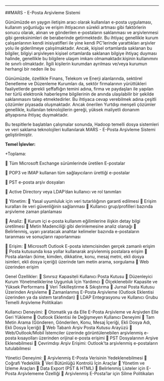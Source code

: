 - - -
##MARS - E-Posta Arşivleme Sistemi

Günümüzde en yaygın iletişim aracı olarak kullanılan e-posta uygulaması, kullanım yoğunluğu ve erişim ihtiyacının sürekli artması gibi faktörlerin sonucu olarak, alınan ve gönderilen e-postaların saklanması ve arşivlenmesi gibi gereksinimleri de beraberinde getirmektedir. Bu ihtiyaç genellikle kurum çalışanlarının kendi inisiyatifleri ile yine kendi PC’lerinde yarattıkları arşivler yolu ile giderilmeye çalışılmaktadır. Ancak, kişisel ortamlarda saklanan bu bilgiler, bilgiyi arşivleyen kişisel ortamlarda saklanan bilgiye ihtiyaç duyması halinde, genellikle bu bilgilere ulaşım imkanı olmamaktadır.kişinin kullanımını ile sınırlı olmaktadır. İlgili kişilerin kurumdan ayrılması ve/veya kurumun herhangi bir neden ile bu 

Günümüzde, özellikle Finans, Telekom ve Enerji alanlarında, sektörel Denetleme ve Düzenleme Kurumları da, sektör firmalarının yürüttükleri faaliyetlerde gerekli şeffaflığın temini adına, firma ve paydaşları ile yapılan her türlü elektronik haberleşme bilgilerinin de anında ulaşılabilir bir şekilde saklanmasını talep etmektedirler. Bu ihtiyaca cevap verebilmek adına çeşitli çözümler piyasada oluşmaktadır. Ancak önerilen Yurtdışı menşeli çözümler genellikle, kullanılan teknolojilerin gereği, yüksek maliyetli donanım altyapısına ihtiyaç duymaktadır.

Bu tespitlerle başlatılan çalışmalar sonunda, Hadoop temelli dosya sistemleri ve veri saklama teknolojileri kullanılarak MARS - E-Posta Arşivleme Sistemi geliştirilmiştir.


**Temel İşlevler:**

+Toplama:

	Tüm Microsoft Exchange sürümlerinde üretilen E-postalar

	POP3 ve IMAP kullanan tüm sağlayıcıların ürettiği e-postalar

	PST e-posta arşiv dosyaları

	Active Directory veya LDAP’dan kullanıcı ve rol tanımları

	Yönetim:
	Yasal uyumluluk için veri tutarlılığının garanti edilmesi
	Erişim kuralları ile veri güvenliğinin sağlanması
	Kullanıcı grup/profilleri bazında arşivleme zaman planlaması

	Analiz:
	Kurum içi e-posta kullanım eğilimlerine ilişkin detay bilgi üretilmesi
	Metin Madenciliği gibi derinlemesine analiz olanağı
	Belirlenmiş, uyarı yaratacak anahtar kelimeler bazında e-postaların taranması ve sonuçların raporlanması

	Erişim:
	Microsoft Outlook E-posta istemcisinden gerçek zamanlı erişim
	Posta kutusunda kısa yollar kullanarak arşivlenmiş postalara erişim
	Posta alanları (kime, kimden, dikkatine, konu, mesaj metni, ekli dosya isimleri, ekli dosya içeriği) üzerinde tam metin arama, sorgulama 
	Web üzerinden erişim

Genel Özellikler:
	Sınırsız Kapasiteli Kullanıcı Posta Kutusu
	Düzenleyici Kurum Yönetmeliklerine Uygunluk İçin Yardımcı
	Ölçeklenebilir Kapasite ve Yüksek Performans
	Veri Tekilleştirme & Sıkıştırma
	Jurnal Posta Kutusu Üzerinden Arşivleme
	Zamanlanmış E-Posta Arşivleme (Outlook Eklentisi üzerinden ya da sistem tarafından)
	LDAP Entegrasyonu ve Kullanıcı Grubu Temelli Arşivleme Politikaları

Kullanıcı Deneyimi:
	Otomatik ya da Elle E-Posta Arşivleme ve Arşivden Elle Geri Yükleme
	Outlook Eklentisi ile Değişmeyen Kullanıcı Deneyimi
	Tam Metin Arama (Gönderen, Gönderilen, Konu, Mesaj İçeriği, Ekli Dosya Adı, Ekli Dosya İçeriği)
	Web Tabanlı Arşiv Posta Kutusu Arayüzü
	Web/Outlook/Mobil İstemciler üzerinde görüntülenebilen arşivlenmiş e-posta kısayolları üzerinden orijinal e-posta erişimi
	PST Dosyalarının Arşive Eklenebilmesi
	Çevrimdışı Arşiv Erişimi: Outlook’ta arşivlenmiş e-postaların tutulabilmesi


Yönetici Deneyimi:
	Arşivlenmiş E-Posta Verisinin Yedeklenebilmesi
	Coğrafi Yedeklilik
	Veri Bütünlüğü Kontrolü İçin Araçlar
	Yönetim ve İzleme Araçları
	Data Export (PST & HTML)
	Belirlenmiş Listeler için E-Posta Arşivlememe Özelliği
	Arşivlenmiş E-Posta’lar için Silme Politikaları
